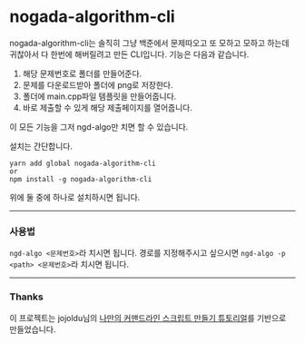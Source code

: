 # nogada-algorithm-cli

nogada-algorithm-cli는 솔직히 그냥 백준에서 문제따오고 또 모하고 모하고 하는데 귀찮아서 다 한번에 해버릴려고 만든 CLI입니다.
기능은 다음과 같습니다.

1. 해당 문제번호로 폴더를 만들어준다.
2. 문제를 다운로드받아 폴더에 png로 저장한다.
3. 폴더에 main.cpp파일 템플릿을 만들어줍니다.
4. 바로 제출할 수 있게 해당 제출페이지를 열어줍니다.

이 모든 기능을 그저 ngd-algo만 치면 할 수 있습니다.

설치는 간단합니다.

```code
yarn add global nogada-algorithm-cli
or
npm install -g nogada-algorithm-cli
```

위에 둘 중에 하나로 설치하시면 됩니다.

---

### 사용법

`ngd-algo <문제번호>`라 치시면 됩니다.
경로를 지정해주시고 싶으시면 `ngd-algo -p <path> <문제번호>`라 치시면 됩니다.

---

### Thanks

이 프로젝트는 jojoldu님의 [나만의 커맨드라인 스크립트 만들기 튜토리얼](https://github.com/jojoldu/my-cli)를 기반으로 만들었습니다.
